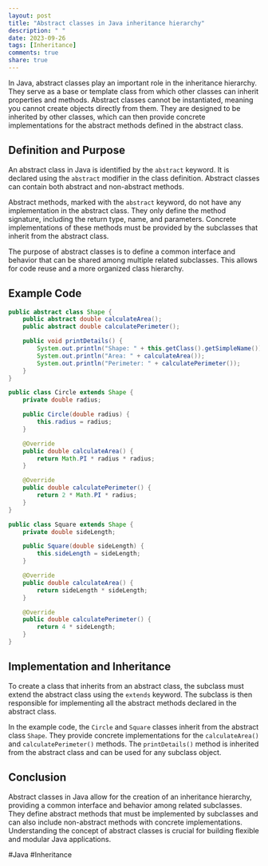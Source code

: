 ```yaml
---
layout: post
title: "Abstract classes in Java inheritance hierarchy"
description: " "
date: 2023-09-26
tags: [Inheritance]
comments: true
share: true
---
```


In Java, abstract classes play an important role in the inheritance hierarchy. They serve as a base or template class from which other classes can inherit properties and methods. Abstract classes cannot be instantiated, meaning you cannot create objects directly from them. They are designed to be inherited by other classes, which can then provide concrete implementations for the abstract methods defined in the abstract class.

## Definition and Purpose

An abstract class in Java is identified by the `abstract` keyword. It is declared using the `abstract` modifier in the class definition. Abstract classes can contain both abstract and non-abstract methods. 

Abstract methods, marked with the `abstract` keyword, do not have any implementation in the abstract class. They only define the method signature, including the return type, name, and parameters. Concrete implementations of these methods must be provided by the subclasses that inherit from the abstract class.

The purpose of abstract classes is to define a common interface and behavior that can be shared among multiple related subclasses. This allows for code reuse and a more organized class hierarchy.

## Example  Code

```java
public abstract class Shape {
    public abstract double calculateArea();
    public abstract double calculatePerimeter();

    public void printDetails() {
        System.out.println("Shape: " + this.getClass().getSimpleName());
        System.out.println("Area: " + calculateArea());
        System.out.println("Perimeter: " + calculatePerimeter());
    }
}

public class Circle extends Shape {
    private double radius;

    public Circle(double radius) {
        this.radius = radius;
    }

    @Override
    public double calculateArea() {
        return Math.PI * radius * radius;
    }

    @Override
    public double calculatePerimeter() {
        return 2 * Math.PI * radius;
    }
}

public class Square extends Shape {
    private double sideLength;

    public Square(double sideLength) {
        this.sideLength = sideLength;
    }

    @Override
    public double calculateArea() {
        return sideLength * sideLength;
    }

    @Override
    public double calculatePerimeter() {
        return 4 * sideLength;
    }
}
```

## Implementation and Inheritance

To create a class that inherits from an abstract class, the subclass must extend the abstract class using the `extends` keyword. The subclass is then responsible for implementing all the abstract methods declared in the abstract class.

In the example code, the `Circle` and `Square` classes inherit from the abstract class `Shape`. They provide concrete implementations for the `calculateArea()` and `calculatePerimeter()` methods. The `printDetails()` method is inherited from the abstract class and can be used for any subclass object.

## Conclusion

Abstract classes in Java allow for the creation of an inheritance hierarchy, providing a common interface and behavior among related subclasses. They define abstract methods that must be implemented by subclasses and can also include non-abstract methods with concrete implementations. Understanding the concept of abstract classes is crucial for building flexible and modular Java applications.

#Java #Inheritance